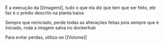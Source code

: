 É a execução da [[Imagem]], tudo o que ela diz que tem que ser feito, ele faz
é o prédio descrito na planta baixa


Sempre que reiniciado, perde todas as alterações feitas pois sempre que é iniciado, roda a imagem salva no dockerhub

Para evitar perdas, utiliza-se [[Volume]]